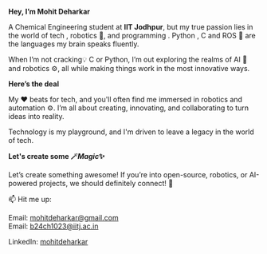 **Hey, I’m Mohit Deharkar**  

A Chemical Engineering student at **IIT Jodhpur**, but my true passion lies in the world of tech , robotics 🤖, and programming 
. Python , C and ROS 🤖 are the languages my brain speaks fluently. 

When I’m not cracking💡 C or Python, I’m out exploring the 
realms of AI 🧠 and robotics ⚙️, all while making things work in the most innovative ways.  

**Here’s the deal**

My ❤️ beats for tech, and you'll often find me immersed in robotics and automation ⚙️. I’m all about creating, innovating, and collaborating to turn ideas into reality.

Technology is my playground, and I'm driven to leave a legacy in the world of tech.

**Let's create some 🪄***Magic***✨**

Let’s create something awesome! If you’re into open-source, robotics, or AI-powered projects, we should definitely connect! 🚀

📫 Hit me up:

Email: mohitdeharkar@gmail.com  
Email: b24ch1023@iitj.ac.in



LinkedIn: [mohitdeharkar](www.linkedin.com/in/mohitdeharkar)
<!---
mohIITech/mohIITech is a ✨ special ✨ repository because its `README.md` (this file) appears on your GitHub profile.
You can click the Preview link to take a look at your changes.
--->
